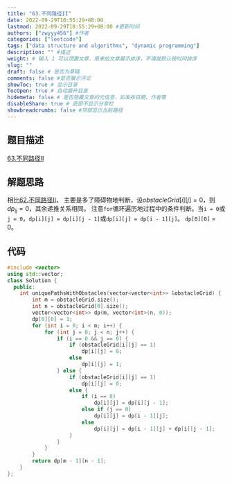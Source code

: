 ```yaml
---
title: "63.不同路径II"
date: 2022-09-29T10:55:29+08:00
lastmod: 2022-09-29T10:55:29+08:00 #更新时间
authors: ["zwyyy456"] #作者
categories: ["leetcode"]
tags: ["data structure and algorithms", "dynamic programming"]
description: "" #描述
weight: # 输入 1 可以顶置文章，用来给文章展示排序，不填就默认按时间排序
slug: ""
draft: false # 是否为草稿
comments: false #是否展示评论
showToc: true # 显示目录
TocOpen: true # 自动展开目录
hidemeta: false # 是否隐藏文章的元信息，如发布日期、作者等
disableShare: true # 底部不显示分享栏
showbreadcrumbs: false #顶部显示当前路径
---
```

## 题目描述
[63.不同路径II](https://leetcode.cn/problems/unique-paths-ii/)

## 解题思路
相比[62.不同路径II](https://zwyyy456.vercel.app/zh/posts/tech/509.fibonacci-number/)， 主要是多了障碍物地判断，设$obstacleGrid[i][j] = 0$，则$dp_{{i}{j}} = 0$，其余递推关系相同。
注意`for`循环遍历地过程中的条件判断。当`i = 0`或`j = 0`，`dp[i][j] = dp[i][j - 1]`或`dp[i][j] = dp[i - 1][j]`。
`dp[0][0]` = 0。

## 代码
```cpp
#include <vector>
using std::vector;
class Solution {
  public:
    int uniquePathsWithObstacles(vector<vector<int>> &obstacleGrid) {
        int m = obstacleGrid.size();
        int n = obstacleGrid[0].size();
        vector<vector<int>> dp(m, vector<int>(n, 0));
        dp[0][0] = 1;
        for (int i = 0; i < m; i++) {
            for (int j = 0; j < n; j++) {
                if (i == 0 && j == 0) {
                    if (obstacleGrid[i][j] == 1)
                        dp[i][j] = 0;
                    else
                        dp[i][j] = 1;
                } else {
                    if (obstacleGrid[i][j] == 1)
                        dp[i][j] = 0;
                    else {
                        if (i == 0)
                            dp[i][j] = dp[i][j - 1];
                        else if (j == 0)
                            dp[i][j] = dp[i - 1][j];
                        else
                            dp[i][j] = dp[i - 1][j] + dp[i][j - 1];
                    }
                }
            }
        }
        return dp[m - 1][n - 1];
    }
};
```

